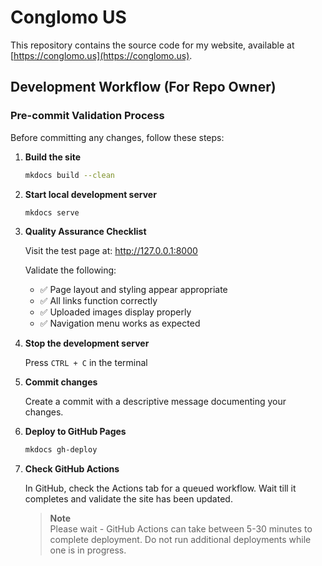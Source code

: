# Conglomo US

This repository contains the source code for my website, available at [https://conglomo.us](https://conglomo.us).

## Development Workflow (For Repo Owner)

### Pre-commit Validation Process

Before committing any changes, follow these steps:

1. **Build the site**
    ```bash
    mkdocs build --clean
    ```

2. **Start local development server**
    ```bash
    mkdocs serve
    ```

3. **Quality Assurance Checklist**
    
    Visit the test page at: http://127.0.0.1:8000
    
    Validate the following:
    - ✅ Page layout and styling appear appropriate
    - ✅ All links function correctly
    - ✅ Uploaded images display properly
    - ✅ Navigation menu works as expected

4. **Stop the development server**
    
    Press `CTRL + C` in the terminal

5. **Commit changes**
    
    Create a commit with a descriptive message documenting your changes.

6. **Deploy to GitHub Pages**
    ```bash
    mkdocs gh-deploy
    ```

7. **Check GitHub Actions**  
   
    In GitHub, check the Actions tab for a queued workflow. Wait till it completes and validate the site has been updated.

    > **Note**  
    > Please wait - GitHub Actions can take between 5-30 minutes to complete deployment. Do not run additional deployments while one is in progress.

